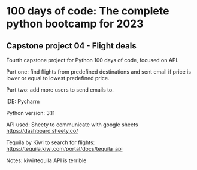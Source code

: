 # 100 days of code: The complete python bootcamp for 2023
## Capstone project 04 - Flight deals
Fourth capstone project for Python 100 days of code, focused on API.

Part one: find flights from predefined destinations and sent email if price is lower or equal to lowest predefined price.

Part two: add more users to send emails to.

IDE: Pycharm

Python version: 3.11

API used: 
Sheety to communicate with google sheets
https://dashboard.sheety.co/

Tequila by Kiwi to search for flights:
https://tequila.kiwi.com/portal/docs/tequila_api

Notes: kiwi/tequila API is terrible

